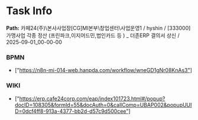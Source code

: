 # Task Info

**Path:** 카페24(주)\본사사업장\[CG]MI본부\창업센터\사업운영1 / hyshin / [333000] 가맹사업 각종 정산 (프린파크,이지어드민,법인카드 등 ) _ 더존ERP 결의서 상신 / 2025-09-01_00-00-00

### BPMN
- ["https://n8n-mi-014-web.hanpda.com/workflow/wneGD1gNr08KnAs3"]

### WIKI
- ["https://erp.cafe24corp.com/eap/index101723.html#/popup?docID=108305&formId=55&docAuth=0&callComp=UBAP002&popupUUID=0dcf4ff8-913a-4377-bb2d-d57c9d500cee"]

